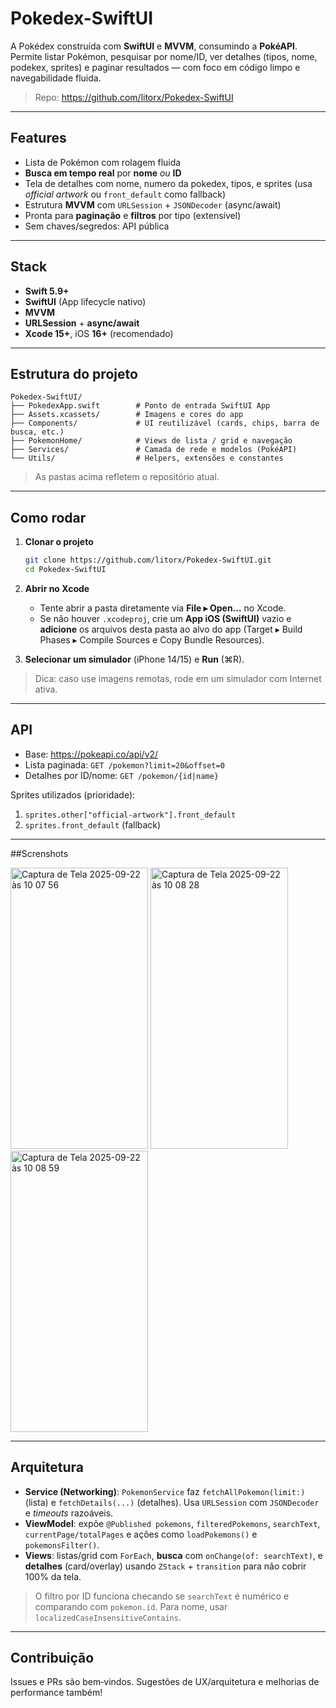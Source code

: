 # Pokedex-SwiftUI

A Pokédex construída com **SwiftUI** e **MVVM**, consumindo a **PokéAPI**. Permite listar Pokémon, pesquisar por nome/ID, ver detalhes (tipos, nome, podekex, sprites) e paginar resultados — com foco em código limpo e navegabilidade fluida.

> Repo: https://github.com/litorx/Pokedex-SwiftUI

---

##  Features

- Lista de Pokémon com rolagem fluida
- **Busca em tempo real** por **nome** *ou* **ID**
- Tela de detalhes com nome, numero da pokedex, tipos, e sprites (usa *official artwork* ou `front_default` como fallback)
- Estrutura **MVVM** com `URLSession` + `JSONDecoder` (async/await)
- Pronta para **paginação** e **filtros** por tipo (extensível)
- Sem chaves/segredos: API pública

---

##  Stack

- **Swift 5.9+**
- **SwiftUI** (App lifecycle nativo)
- **MVVM**
- **URLSession** + **async/await**
- **Xcode 15+**, iOS **16+** (recomendado)

---

##  Estrutura do projeto

```
Pokedex-SwiftUI/
├── PokedexApp.swift        # Ponto de entrada SwiftUI App
├── Assets.xcassets/        # Imagens e cores do app
├── Components/             # UI reutilizável (cards, chips, barra de busca, etc.)
├── PokemonHome/            # Views de lista / grid e navegação
├── Services/               # Camada de rede e modelos (PokéAPI)
└── Utils/                  # Helpers, extensões e constantes
```
> As pastas acima refletem o repositório atual.

---

##  Como rodar

1. **Clonar o projeto**
   ```bash
   git clone https://github.com/litorx/Pokedex-SwiftUI.git
   cd Pokedex-SwiftUI
   ```

2. **Abrir no Xcode**
   - Tente abrir a pasta diretamente via **File ▸ Open...** no Xcode.
   - Se não houver `.xcodeproj`, crie um **App iOS (SwiftUI)** vazio e **adicione** os arquivos desta pasta ao alvo do app (Target ▸ Build Phases ▸ Compile Sources e Copy Bundle Resources).

3. **Selecionar um simulador** (iPhone 14/15) e **Run** (⌘R).

> Dica: caso use imagens remotas, rode em um simulador com Internet ativa.

---

##  API

- Base: https://pokeapi.co/api/v2/
- Lista paginada: `GET /pokemon?limit=20&offset=0`
- Detalhes por ID/nome: `GET /pokemon/{id|name}`

Sprites utilizados (prioridade):
1) `sprites.other["official-artwork"].front_default`
2) `sprites.front_default` (fallback)

---

##Screnshots

<img width="220" height="450" alt="Captura de Tela 2025-09-22 às 10 07 56" src="https://github.com/user-attachments/assets/74380f74-ad60-4a88-9d0e-1c54cbeb28e0" /> <img width="220" height="450" alt="Captura de Tela 2025-09-22 às 10 08 28" src="https://github.com/user-attachments/assets/324c44ae-88c5-444f-af93-697130a02b80" /><img width="220" height="450" alt="Captura de Tela 2025-09-22 às 10 08 59" src="https://github.com/user-attachments/assets/7b0682e4-052d-43e9-9fa2-62f020225f5b" />

---

##  Arquitetura 

- **Service (Networking)**: `PokemonService` faz `fetchAllPokemon(limit:)` (lista) e `fetchDetails(...)` (detalhes). Usa `URLSession` com `JSONDecoder` e *timeouts* razoáveis.
- **ViewModel**: expõe `@Published pokemons`, `filteredPokemons`, `searchText`, `currentPage/totalPages` e ações como `loadPokemons()` e `pokemonsFilter()`.
- **Views**: listas/grid com `ForEach`, **busca** com `onChange(of: searchText)`, e **detalhes** (card/overlay) usando `ZStack` + `transition` para não cobrir 100% da tela.

> O filtro por ID funciona checando se `searchText` é numérico e comparando com `pokemon.id`. Para nome, usar `localizedCaseInsensitiveContains`.

---


##  Contribuição

Issues e PRs são bem‑vindos. Sugestões de UX/arquitetura e melhorias de performance também!
